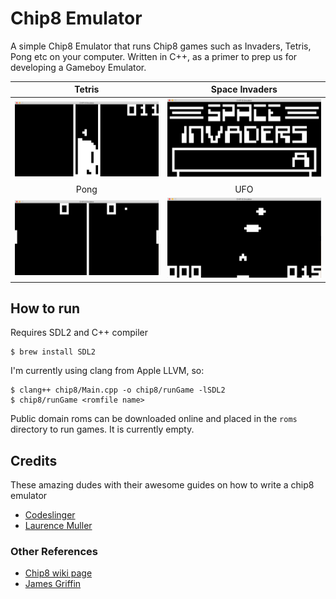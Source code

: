 # Chip8 Emulator

A simple Chip8 Emulator that runs Chip8 games such as Invaders, Tetris, Pong etc on your computer. Written in C++, as a primer to prep us for developing a Gameboy Emulator.

Tetris                    | Space Invaders
:------------------------:|:-----------------------------------:
![Tetris](pics/Tetris.png)|![Space Invaders](pics/Invaders.png)
Pong                      | UFO
![Pong](pics/Pong.png)    |![UFO](pics/UFO.png)

## How to run
Requires SDL2 and C++ compiler
```
$ brew install SDL2
```

I'm currently using clang from Apple LLVM, so:
```
$ clang++ chip8/Main.cpp -o chip8/runGame -lSDL2
$ chip8/runGame <romfile name>
```

Public domain roms can be downloaded online and placed in the `roms` directory to run games. It is currently empty.

## Credits
These amazing dudes with their awesome guides on how to write a chip8 emulator

- [Codeslinger](http://www.codeslinger.co.uk/pages/projects/chip8.html)
- [Laurence Muller](http://www.multigesture.net/articles/how-to-write-an-emulator-chip-8-interpreter/)

### Other References
- [Chip8 wiki page](https://en.wikipedia.org/wiki/CHIP-8)
- [James Griffin](https://github.com/JamesGriffin/CHIP-8-Emulator)